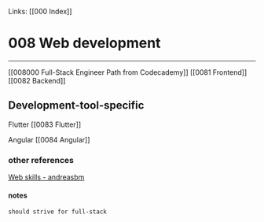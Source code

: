 Links: [[000 Index]]

# 008 Web development 

---
[[008000 Full-Stack Engineer Path from Codecademy]]
[[0081 Frontend]]
[[0082 Backend]]

## Development-tool-specific
Flutter
[[0083 Flutter]]

Angular
[[0084 Angular]]

### other references
[Web skills - andreasbm](https://andreasbm.github.io/web-skills/#architecture-and-paradigms)

#### notes
`should strive for full-stack`